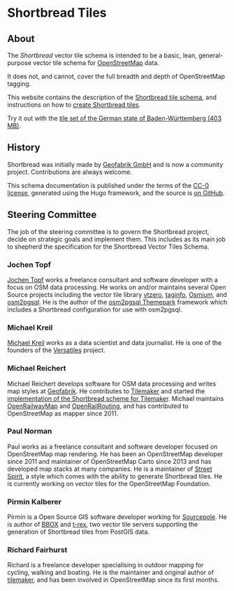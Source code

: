 # Shortbread Tiles

## About

The _Shortbread_ vector tile schema is intended to be a basic, lean, general-purpose vector
tile schema for [OpenStreetMap](https://www.openstreetmap.org/) data.

It does not, and cannot, cover the full breadth and depth of OpenStreetMap tagging.

This website contains the description of the [Shortbread tile schema](/schema/), and instructions on how to [create Shortbread tiles](/make-vectortiles/).

Try it out with the [tile set of the German state of Baden-Württemberg (403 MB)](/shortbread-examples/shortbread-baden-wuerttemberg.mbtiles).

## History

Shortbread was initially made by [Geofabrik GmbH](https://www.geofabrik.de/) and is now a community project. Contributions are always welcome.

This schema documentation is published under the terms of the [CC-0 license](https://creativecommons.org/public-domain/cc0/), generated using the Hugo framework, and the source is [on GitHub](https://github.com/geofabrik/shortbread-docs).

## Steering Committee

The job of the steering committee is to govern the Shortbread project, decide on strategic goals and implement them. This includes as its main job to shepherd the specification for the Shortbread Vector Tiles Schema.

### Jochen Topf

[Jochen Topf](https://www.jochentopf.com/) works a freelance consultant and software developer with a focus on OSM data processing. He works on and/or maintains several Open Source projects including the vector tile library [vtzero](https://github.com/mapbox/vtzero), [taginfo](https://github.com/taginfo/taginfo), [Osmium](https://osmcode.org/), and [osm2pgsql](https://osm2pgsql.org/). He is the author of the [osm2pgsql Themepark](https://osm2pgsql.org/thempark) framework which includes a Shortbread configuration for use with osm2pgsql.

### Michael Kreil

[Michael Kreil](https://www.michael-kreil.de/) works as a data scientist and data journalist. He is one of the founders of the [Versatiles](https://versatiles.org/) project.

### Michael Reichert

Michael Reichert develops software for OSM data processing and writes map styles at [Geofabrik](https://www.geofabrik.de/). He contributes to [Tilemaker](https://github.com/systemed/tilemaker) and started the [implementation of the Shortbread scheme for Tilemaker](https://github.com/shortbread-tiles/shortbread-tilemaker). Michael maintains [OpenRailwayMap](https://github.com/OpenRailwayMap) and [OpenRailRouting](https://github.com/geofabrik/OpenRailRouting), and has contributed to OpenStreetMap as mapper since 2011.

### Paul Norman
Paul works as a freelance consultant and software developer focused on OpenStreetMap map rendering. He has been an OpenStreetMap developer since 2011 and maintainer of OpenStreetMap Carto since 2013 and has developed map stacks at many companies. He is a maintainer of [Street Spirit](https://github.com/pnorman/spirit), a style which comes with the ability to generate Shortbread tiles. He is currently working on vector tiles for the OpenStreetMap Foundation.

### Pirmin Kalberer

Pirmin is a Open Source GIS software developer working for [Sourcepole](https://sourcepole.com). He is author of [BBOX](https://www.bbox.earth/) and [t-rex](https://github.com/t-rex-tileserver/t-rex), two vector tile servers supporting the generation of Shortbread tiles from PostGIS data.

### Richard Fairhurst

Richard is a freelance developer specialising in outdoor mapping for cycling, walking and boating. He is the maintainer and original author of [tilemaker](https://github.com/systemed/tilemaker), and has been involved in OpenStreetMap since its first months.
